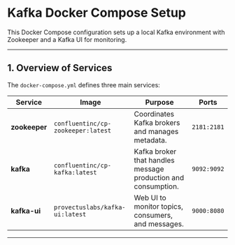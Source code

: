 # Kafka Docker Compose Setup

This Docker Compose configuration sets up a local Kafka environment with Zookeeper and a Kafka UI for monitoring.

---

## **1. Overview of Services**

The `docker-compose.yml` defines three main services:

| Service | Image | Purpose | Ports |
|---------|-------|---------|-------|
| **zookeeper** | `confluentinc/cp-zookeeper:latest` | Coordinates Kafka brokers and manages metadata. | `2181:2181` |
| **kafka** | `confluentinc/cp-kafka:latest` | Kafka broker that handles message production and consumption. | `9092:9092` |
| **kafka-ui** | `provectuslabs/kafka-ui:latest` | Web UI to monitor topics, consumers, and messages. | `9000:8080` |

---
